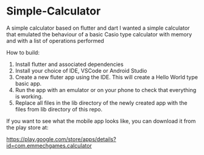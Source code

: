 # Simple-Calculator

A simple calculator based on flutter and dart
I wanted a simple calculator that emulated the behaviour of a basic Casio type calculator with memory and with a list of operations performed

How to build:

1. Install flutter and associated dependencies
2. Install your choice of IDE, VSCode or Android Studio
3. Create a new fluter app using the IDE. This will create a Hello World type basic app.
4. Run the app with an emulator or on your phone to check that everything is working.
5. Replace all files in the lib directory of the newly created app with the files from lib directory of this repo.

If you want to see what the mobile app looks like, you can download it from the play store at:

https://play.google.com/store/apps/details?id=com.emmechgames.calculator

